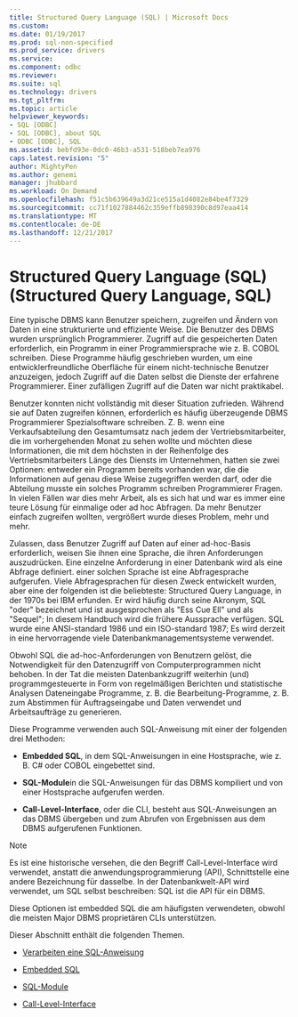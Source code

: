 ```yaml
---
title: Structured Query Language (SQL) | Microsoft Docs
ms.custom: 
ms.date: 01/19/2017
ms.prod: sql-non-specified
ms.prod_service: drivers
ms.service: 
ms.component: odbc
ms.reviewer: 
ms.suite: sql
ms.technology: drivers
ms.tgt_pltfrm: 
ms.topic: article
helpviewer_keywords:
- SQL [ODBC]
- SQL [ODBC], about SQL
- ODBC [ODBC], SQL
ms.assetid: bebfd93e-0dc0-46b3-a531-518beb7ea976
caps.latest.revision: "5"
author: MightyPen
ms.author: genemi
manager: jhubbard
ms.workload: On Demand
ms.openlocfilehash: f51c5b639649a3d21ce515a1d4082e84be4f7329
ms.sourcegitcommit: cc71f1027884462c359effb898390c8d97eaa414
ms.translationtype: MT
ms.contentlocale: de-DE
ms.lasthandoff: 12/21/2017
---
```

# <a name="structured-query-language-sql"></a>Structured Query Language (SQL) (Structured Query Language, SQL)
Eine typische DBMS kann Benutzer speichern, zugreifen und Ändern von Daten in eine strukturierte und effiziente Weise. Die Benutzer des DBMS wurden ursprünglich Programmierer. Zugriff auf die gespeicherten Daten erforderlich, ein Programm in einer Programmiersprache wie z. B. COBOL schreiben. Diese Programme häufig geschrieben wurden, um eine entwicklerfreundliche Oberfläche für einem nicht-technische Benutzer anzuzeigen, jedoch Zugriff auf die Daten selbst die Dienste der erfahrene Programmierer. Einer zufälligen Zugriff auf die Daten war nicht praktikabel.  
  
 Benutzer konnten nicht vollständig mit dieser Situation zufrieden. Während sie auf Daten zugreifen können, erforderlich es häufig überzeugende DBMS Programmierer Spezialsoftware schreiben. Z. B. wenn eine Verkaufsabteilung den Gesamtumsatz nach jedem der Vertriebsmitarbeiter, die im vorhergehenden Monat zu sehen wollte und möchten diese Informationen, die mit dem höchsten in der Reihenfolge des Vertriebsmitarbeiters Länge des Diensts im Unternehmen, hatten sie zwei Optionen: entweder ein Programm bereits vorhanden war, die die Informationen auf genau diese Weise zugegriffen werden darf, oder die Abteilung musste ein solches Programm schreiben Programmierer Fragen. In vielen Fällen war dies mehr Arbeit, als es sich hat und war es immer eine teure Lösung für einmalige oder ad hoc Abfragen. Da mehr Benutzer einfach zugreifen wollten, vergrößert wurde dieses Problem, mehr und mehr.  
  
 Zulassen, dass Benutzer Zugriff auf Daten auf einer ad-hoc-Basis erforderlich, weisen Sie ihnen eine Sprache, die ihren Anforderungen auszudrücken. Eine einzelne Anforderung in einer Datenbank wird als eine Abfrage definiert. einer solchen Sprache ist eine Abfragesprache aufgerufen. Viele Abfragesprachen für diesen Zweck entwickelt wurden, aber eine der folgenden ist die beliebteste: Structured Query Language, in der 1970s bei IBM erfunden. Er wird häufig durch seine Akronym, SQL "oder" bezeichnet und ist ausgesprochen als "Ess Cue Ell" und als "Sequel"; In diesem Handbuch wird die frühere Aussprache verfügen. SQL wurde eine ANSI-standard 1986 und ein ISO-standard 1987; Es wird derzeit in eine hervorragende viele Datenbankmanagementsysteme verwendet.  
  
 Obwohl SQL die ad-hoc-Anforderungen von Benutzern gelöst, die Notwendigkeit für den Datenzugriff von Computerprogrammen nicht behoben. In der Tat die meisten Datenbankzugriff weiterhin (und) programmgesteuerte in Form von regelmäßigen Berichten und statistische Analysen Dateneingabe Programme, z. B. die Bearbeitung-Programme, z. B. zum Abstimmen für Auftragseingabe und Daten verwendet und Arbeitsaufträge zu generieren.  
  
 Diese Programme verwenden auch SQL-Anweisung mit einer der folgenden drei Methoden:  
  
-   **Embedded SQL**, in dem SQL-Anweisungen in eine Hostsprache, wie z. B. C# oder COBOL eingebettet sind.  
  
-   **SQL-Module**in die SQL-Anweisungen für das DBMS kompiliert und von einer Hostsprache aufgerufen werden.  
  
-   **Call-Level-Interface**, oder die CLI, besteht aus SQL-Anweisungen an das DBMS übergeben und zum Abrufen von Ergebnissen aus dem DBMS aufgerufenen Funktionen.  
  
> [!NOTE]  
>  Es ist eine historische versehen, die den Begriff Call-Level-Interface wird verwendet, anstatt die anwendungsprogrammierung (API), Schnittstelle eine andere Bezeichnung für dasselbe. In der Datenbankwelt-API wird verwendet, um SQL selbst beschreiben: SQL ist die API für ein DBMS.  
  
 Diese Optionen ist embedded SQL die am häufigsten verwendeten, obwohl die meisten Major DBMS proprietären CLIs unterstützen.  
  
 Dieser Abschnitt enthält die folgenden Themen.  
  
-   [Verarbeiten eine SQL-Anweisung](../../odbc/reference/processing-a-sql-statement.md)  
  
-   [Embedded SQL](../../odbc/reference/embedded-sql.md)  
  
-   [SQL-Module](../../odbc/reference/sql-modules.md)  
  
-   [Call-Level-Interface](../../odbc/reference/call-level-interfaces.md)
